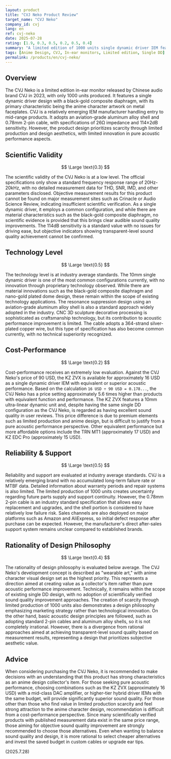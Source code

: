 ```yaml
---
layout: product
title: "CVJ Neko Product Review"
target_name: "CVJ Neko"
company_id: cvj
lang: en
ref: cvj-neko
date: 2025-07-28
rating: [1.9, 0.3, 0.5, 0.2, 0.5, 0.4]
summary: "A limited edition of 1000 units single dynamic driver IEM featuring anime-style design, but lacks scientific justification for its 90 USD price point with significantly cheaper alternatives offering equivalent performance"
tags: [Anime Design, CVJ, In-ear monitors, Limited edition, Single DD]
permalink: /products/en/cvj-neko/
---
```

## Overview

The CVJ Neko is a limited edition in-ear monitor released by Chinese audio brand CVJ in 2023, with only 1000 units produced. It features a single dynamic driver design with a black-gold composite diaphragm, with its primary characteristic being the anime character artwork on metal faceplates. CVJ is a relatively emerging IEM manufacturer handling entry to mid-range products. It adopts an aviation-grade aluminum alloy shell and 0.78mm 2-pin cable, with specifications of 26Ω impedance and 114±2dB sensitivity. However, the product design prioritizes scarcity through limited production and design aesthetics, with limited innovation in pure acoustic performance aspects.

## Scientific Validity

$$ \Large \text{0.3} $$

The scientific validity of the CVJ Neko is at a low level. The official specifications only show a standard frequency response range of 20Hz-20kHz, with no detailed measurement data for THD, SNR, IMD, and other parameters disclosed. Objective measurement results for this product cannot be found on major measurement sites such as Crinacle or Audio Science Review, indicating insufficient scientific verification. As a single dynamic driver, it employs a common configuration, and while there are material characteristics such as the black-gold composite diaphragm, no scientific evidence is provided that this brings clear audible sound quality improvements. The 114dB sensitivity is a standard value with no issues for driving ease, but objective indicators showing transparent-level sound quality achievement cannot be confirmed.

## Technology Level

$$ \Large \text{0.5} $$

The technology level is at industry average standards. The 10mm single dynamic driver is one of the most common configurations currently, with no innovation through proprietary technology observed. While there are material innovations such as the black-gold composite diaphragm and nano-gold plated dome design, these remain within the scope of existing technology applications. The resonance suppression design using an aviation-grade aluminum alloy shell is also a standard approach widely adopted in the industry. CNC 3D sculpture decorative processing is sophisticated as craftsmanship technology, but its contribution to acoustic performance improvement is limited. The cable adopts a 364-strand silver-plated copper wire, but this type of specification has also become common currently, with no technical superiority recognized.

## Cost-Performance

$$ \Large \text{0.2} $$

Cost-performance receives an extremely low evaluation. Against the CVJ Neko's price of 90 USD, the KZ ZVX is available for approximately 16 USD as a single dynamic driver IEM with equivalent or superior acoustic performance. Based on the calculation `16 USD ÷ 90 USD = 0.178...`, the CVJ Neko has a price setting approximately 5.6 times higher than products with equivalent function and performance. The KZ ZVX features a 10mm ultra-linear dynamic unit and, despite having the same single DD configuration as the CVJ Neko, is regarded as having excellent sound quality in user reviews. This price difference is due to premium elements such as limited production and anime design, but is difficult to justify from a pure acoustic performance perspective. Other equivalent performance but more affordable options include the TRN MT1 (approximately 17 USD) and KZ EDC Pro (approximately 15 USD).

## Reliability & Support

$$ \Large \text{0.5} $$

Reliability and support are evaluated at industry average standards. CVJ is a relatively emerging brand with no accumulated long-term failure rate or MTBF data. Detailed information about warranty periods and repair systems is also limited. The limited production of 1000 units creates uncertainty regarding future parts supply and support continuity. However, the 0.78mm 2-pin cable is an industry standard specification that allows easy replacement and upgrades, and the shell portion is considered to have relatively low failure risk. Sales channels are also deployed on major platforms such as Amazon and AliExpress, so initial defect response after purchase can be expected. However, the manufacturer's direct after-sales support system remains unclear compared to established brands.

## Rationality of Design Philosophy

$$ \Large \text{0.4} $$

The rationality of design philosophy is evaluated below average. The CVJ Neko's development concept is described as "wearable art," with anime character visual design set as the highest priority. This represents a direction aimed at creating value as a collector's item rather than pure acoustic performance improvement. Technically, it remains within the scope of existing single DD design, with no adoption of scientifically verified sound quality improvement approaches. The creation of scarcity through limited production of 1000 units also demonstrates a design philosophy emphasizing marketing strategy rather than technological innovation. On the other hand, basic acoustic design principles are followed, such as adopting standard 2-pin cables and aluminum alloy shells, so it is not completely irrational. However, there is a divergence from rational approaches aimed at achieving transparent-level sound quality based on measurement results, representing a design that prioritizes subjective aesthetic value.

## Advice

When considering purchasing the CVJ Neko, it is recommended to make decisions with an understanding that this product has strong characteristics as an anime design collector's item. For those seeking pure acoustic performance, choosing combinations such as the KZ ZVX (approximately 16 USD) with a mid-class DAC amplifier, or higher-tier hybrid driver IEMs with the same budget, will provide significantly superior sound quality. For those other than those who find value in limited production scarcity and feel strong attraction to the anime character design, recommendation is difficult from a cost-performance perspective. Since many scientifically verified products with published measurement data exist in the same price range, those aiming for objective sound quality improvement are strongly recommended to choose those alternatives. Even when wanting to balance sound quality and design, it is more rational to select cheaper alternatives and invest the saved budget in custom cables or upgrade ear tips.

(2025.7.28)
